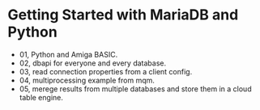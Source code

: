 # Getting Started with MariaDB and Python

* 01, Python and Amiga BASIC.
* 02, dbapi for everyone and every database.
* 03, read connection properties from a client config.
* 04, multiprocessing example from mqm.
* 05, merege results from multiple databases and store them in a cloud table engine.

